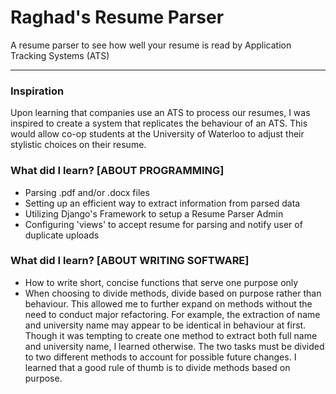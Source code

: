 # Raghad's Resume Parser 
A resume parser to see how well your resume is read by Application Tracking Systems (ATS)

---
### Inspiration 
Upon learning that companies use an ATS to process our resumes, I was inspired to create a system that replicates the behaviour of an ATS. This would allow co-op students at the University of Waterloo to adjust their stylistic choices on their resume. 
### What did I learn? [ABOUT PROGRAMMING]
- Parsing .pdf and/or .docx files
- Setting up an efficient way to extract information from parsed data
- Utilizing Django's Framework to setup a Resume Parser Admin
- Configuring 'views' to accept resume for parsing and notify user of duplicate uploads
### What did I learn? [ABOUT WRITING SOFTWARE]
- How to write short, concise functions that serve one purpose only
- When choosing to divide methods, divide based on purpose rather than behaviour. This allowed me to further expand on methods without the need to conduct major refactoring. For example, the extraction of name and university name may appear to be identical in behaviour at first. Though it was tempting to create one method to extract both full name and university name, I learned otherwise. The two tasks must be divided to two different methods to account for possible future changes. I learned that a good rule of thumb is to divide methods based on purpose. 
